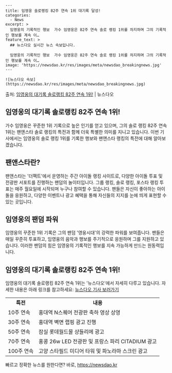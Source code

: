     ---
    title: 임영웅 솔로랭킹 82주 연속 1위 대기록 달성!
    categories:
      - News
    excerpt: >
      임영웅의 기록적인 행보  가수 임영웅은 82주 연속 솔로 랭킹 1위를 차지하며 그의 기록적인 행보를 계속 이…
    feature_text: >
      ## 뉴스다오 실시간 뉴스 속보입니다.
    
      임영웅의 기록적인 행보  가수 임영웅은 82주 연속 솔로 랭킹 1위를 차지하며 그의 기록적인 행보를 계속 이…
    image: 'https://newsdao.kr/res/images/meta/newsdao_breakingnews.jpg'
    ---
    
    ![뉴스다오 속보](https://newsdao.kr/res/images/meta/newsdao_breakingnews.jpg)

<p>출처: <a href="https://newsdao.kr/4615" rel="dofollow">임영웅의 대기록 솔로랭킹 82주 연속 1위!</a> | 뉴스다오</p>

<h2 data-ke-size="size26"><b>임영웅의 대기록 솔로랭킹 82주 연속 1위!</b></h2>
<p data-ke-size="size16">가수 임영웅은 꾸준한 1위 기록으로 높은 인기를 얻고 있으며, 그의 솔로 랭킹 82주 연속 1위는 팬앤스타 솔로 랭킹의 특전과 함께 더욱 특별한 의미를 지니고 있습니다. 이번 기사에서는 임영웅의 솔로 랭킹 1위를 기록한 행보와 팬앤스타 랭킹의 특전에 대해 알아보겠습니다.</p>

<h2 data-ke-size="size26"><b>팬앤스타란?</b></h2>
<p data-ke-size="size16">팬앤스타는 '더팩트'에서 운영하는 주간 아이돌 랭킹 사이트로, 다양한 아이돌 투표 및 전광판 서포트를 진행하는 팬덤의 놀이터입니다. 그룹 랭킹, 솔로 랭킹, 포스타 랭킹 투표는 매주 월요일에 시작되며 누구나 참여할 수 있습니다. 팬들은 자신이 좋아하는 아이돌을 응원하고, 다양한 이벤트나 광고 혜택을 통해 자신들의 지지를 눈에 띄게 표현할 수 있는 곳입니다.</p>

<h2 data-ke-size="size26"><b>임영웅의 팬덤 파워</b></h2>
<p data-ke-size="size16">임영웅의 꾸준한 1위 기록은 그의 팬덤 '영웅시대'의 강력한 파워를 보여줍니다. 팬들은 매일 꾸준히 투표하고, 임영웅의 음악과 행보를 주기적으로 응원하며 그를 지원하고 있습니다. 이러한 팬덤의 힘은 임영웅의 기록적인 행보를 지속 가능하게 만드는 원동력입니다.</p>

<h2 data-ke-size="size26"><b>임영웅의 대기록 솔로랭킹 82주 연속 1위!</b></h2>
<p data-ke-size="size16">임영웅의 대기록 솔로랭킹 82주 연속 1위는 '뉴스다오'에서 자세히 다루고 있습니다. 자세한 내용은 아래 링크를 참고하세요: <a href="https://newsdao.kr/4615">뉴스다오 기사 보러가기</a></p>

<table>
  <tr>
    <td style="text-align: center; height: 17px;"><b>특전</b></td>
    <td style="text-align: center; height: 17px;"><b>내용</b></td>
  </tr>
  <tr>
    <td style="text-align: left;">10주 연속</td>
    <td style="text-align: left;">홍대역 N스퀘어 전광판 축하 영상 상영</td>
  </tr>
  <tr>
    <td style="text-align: left;">30주 연속</td>
    <td style="text-align: left;">홍대역 벽면 랩핑 광고 진행</td>
  </tr>
  <tr>
    <td style="text-align: left;">50주 연속</td>
    <td style="text-align: left;">잠실 롯데월드몰 샹들리에 광고</td>
  </tr>
  <tr>
    <td style="text-align: left;">70주 연속</td>
    <td style="text-align: left;">홍콩 26w LED 전광판 및 프랑스 파리 CITADIUM 광고</td>
  </tr>
  <tr>
    <td style="text-align: left;">100주 연속</td>
    <td style="text-align: left;">고양 스타필드 미디어 타워 및 파노라마 스크린 광고</td>
  </tr>
</table>
 

빠르고 정확한 뉴스를 원한다면? 바로, <a href="https://newsdao.kr" rel="dofollow">https://newsdao.kr</a>


    
